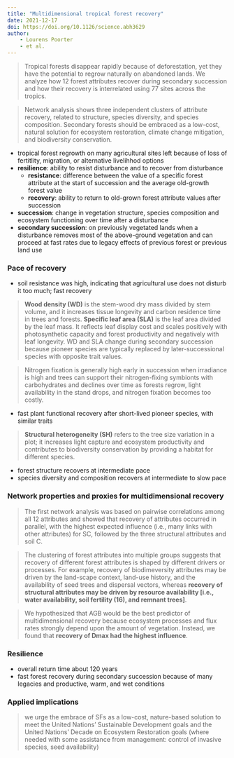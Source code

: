 ```yaml
---
title: "Multidimensional tropical forest recovery"
date: 2021-12-17
doi: https://doi.org/10.1126/science.abh3629
author:
    - Lourens Poorter
    - et al.
---
```

> Tropical forests disappear rapidly because of deforestation, yet they have the potential to regrow naturally on abandoned lands. We analyze how 12 forest attributes recover during secondary succession and how their recovery is interrelated using 77 sites across the tropics.

>  Network analysis shows three independent clusters of attribute recovery, related to structure, species diversity, and species composition. Secondary forests should be embraced as a low-cost, natural solution for ecosystem restoration, climate change mitigation, and biodiversity conservation.

- tropical forest regrowth on many agricultural sites left because of loss of fertitlity, migration, or alternative livelihhod options
- **resilience**: ability to resist disturbance and to recover from disturbance
    - **resistance**: difference between the value of a specific forest attribute at the start of succession and the average old-growth forest value
    - **recovery**: ability to return to old-grown forest attribute values after succession
- **succession**: change in vegetation structure, species composition and ecosystem functioning over time after a disturbance
- **secondary succession**: on previously vegetated lands when a disturbance removes most of the above-ground vegetation and can proceed at fast rates due to legacy effects of previous forest or previous land use

### Pace of recovery
- soil resistance was high, indicating that agricultural use does not disturb it too much; fast recovery

> **Wood density (WD)** is the stem-wood dry mass divided by stem volume, and it increases tissue longevity and carbon residence time in trees and forests. **Specific leaf area (SLA)** is the leaf area divided by the leaf mass. It reflects leaf display cost and scales positively with photosynthetic capacity and forest productivity and negatively with leaf longevity. WD and SLA change during secondary succession because pioneer species are typically replaced by later-successional species with opposite trait values.

> Nitrogen fixation is generally high early in succession when irradiance is high and trees can support their nitrogen-fixing symbionts with carbohydrates and declines over time as forests regrow, light availability in the stand drops, and nitrogen fixation becomes too costly.

- fast plant functional recovery after short-lived pioneer species, with similar traits

>  **Structural heterogeneity (SH)** refers to the tree size variation in a plot; it increases light capture and ecosystem productivity and contributes to biodiversity conservation by providing a habitat for different species.

- forest structure recovers at intermediate pace
- species diversity and composition recovers at intermediate to slow pace

### Network properties and proxies for multidimensional recovery

> The first network analysis was based on pairwise correlations among all 12 attributes and showed that recovery of attributes occurred in parallel, with the highest expected influence (i.e., many links with other attributes) for SC, followed by the three structural attributes and soil C.

> The clustering of forest attributes into multiple groups suggests that recovery of different forest attributes is shaped by different drivers or processes. For example, recovery of biodimeversity attributes may be driven by the land-scape context, land-use history, and the availability of seed trees and dispersal vectors, whereas **recovery of structural attributes may be driven by resource availability [i.e., water availability, soil fertility (16), and remnant trees]**.

> We hypothesized that AGB would be the best predictor of multidimensional recovery because ecosystem processes and flux rates strongly depend upon the amount of vegetation. Instead, we found that **recovery of Dmax had the highest influence**.

### Resilience

- overall return time about 120 years
- fast forest recovery during secondary succession because of many legacies and productive, warm, and wet conditions

### Applied implications
>  we urge the embrace of SFs as a low-cost, nature-based solution to meet the United Nations’ Sustainable Development goals and the United Nations’ Decade on Ecosystem Restoration goals (where needed with some assistance from management: control of invasive species, seed availability)
